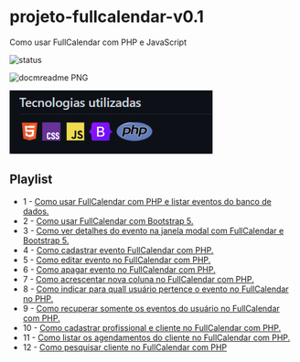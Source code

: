 # projeto-fullcalendar-v0.1

Como usar FullCalendar com PHP e JavaScript

![status](http://img.shields.io/static/v1?label=STATUS&message=EM%20DESENVOLVIMENTO&color=GREEN&style=for-the-badge)

![docmreadme PNG](https://user-images.githubusercontent.com/100203503/167860788-72093b39-19bd-40f7-991b-6ef9188128cf.png)


![docmreadme PNG](https://github.com/fabiodellpozzo/projeto-fullcalendar-v0.1/blob/main/logos-tecnologia.png)

## Playlist
- 1 - [Como usar FullCalendar com PHP e listar eventos do banco de dados.](https://www.youtube.com/watch?v=Wc67ihjfk3A&list=PLmY5AEiqDWwCc0zrqDNp2PgTixO3P72kO&index=1&t=1s)
- 2 - [Como usar FullCalendar com Bootstrap 5.](https://www.youtube.com/watch?v=LGylIRh6oms&list=PLmY5AEiqDWwCc0zrqDNp2PgTixO3P72kO&index=2)
- 3 - [Como ver detalhes do evento na janela modal com FullCalendar e Bootstrap 5.](https://www.youtube.com/watch?v=O5na3Fzgl3U&list=PLmY5AEiqDWwCc0zrqDNp2PgTixO3P72kO&index=3)
- 4 - [Como cadastrar evento FullCalendar com PHP.](https://www.youtube.com/watch?v=Cs8HhtcioWU&list=PLmY5AEiqDWwCc0zrqDNp2PgTixO3P72kO&index=4)
- 5 - [Como editar evento no FullCalendar com PHP.](https://www.youtube.com/watch?v=SO-FdD47A4E&list=PLmY5AEiqDWwCc0zrqDNp2PgTixO3P72kO&index=5)
- 6 - [Como apagar evento no FullCalendar com PHP.](https://www.youtube.com/watch?v=sIwyu3Nz_po&list=PLmY5AEiqDWwCc0zrqDNp2PgTixO3P72kO&index=6)
- 7 - [Como acrescentar nova coluna no FullCalendar com PHP.](https://www.youtube.com/watch?v=wz5rlO2GeIo&list=PLmY5AEiqDWwCc0zrqDNp2PgTixO3P72kO&index=7)
- 8 - [Como indicar para quall usuário pertence o evento no FullCalendar no PHP.](https://www.youtube.com/watch?v=iTsLHHKKm9A&list=PLmY5AEiqDWwCc0zrqDNp2PgTixO3P72kO&index=8)
- 9 - [Como recuperar somente os eventos do usuário no FullCalendar com PHP.](https://www.youtube.com/watch?v=kjP6cXvzoys&list=PLmY5AEiqDWwCc0zrqDNp2PgTixO3P72kO&index=9)
- 10 - [Como cadastrar profissional e cliente no FullCalendar com PHP.](https://www.youtube.com/watch?v=S55Yiri7fsk&list=PLmY5AEiqDWwCc0zrqDNp2PgTixO3P72kO&index=10)
- 11 - [Como listar os agendamentos do cliente no FullCalendar com PHP.](https://www.youtube.com/watch?v=MB7j7jCMzUw&list=PLmY5AEiqDWwCc0zrqDNp2PgTixO3P72kO&index=11)
- 12 - [Como pesquisar cliente no FullCalendar com PHP](https://www.youtube.com/watch?v=aihxX4CdYIg&list=PLmY5AEiqDWwCc0zrqDNp2PgTixO3P72kO&index=12)


